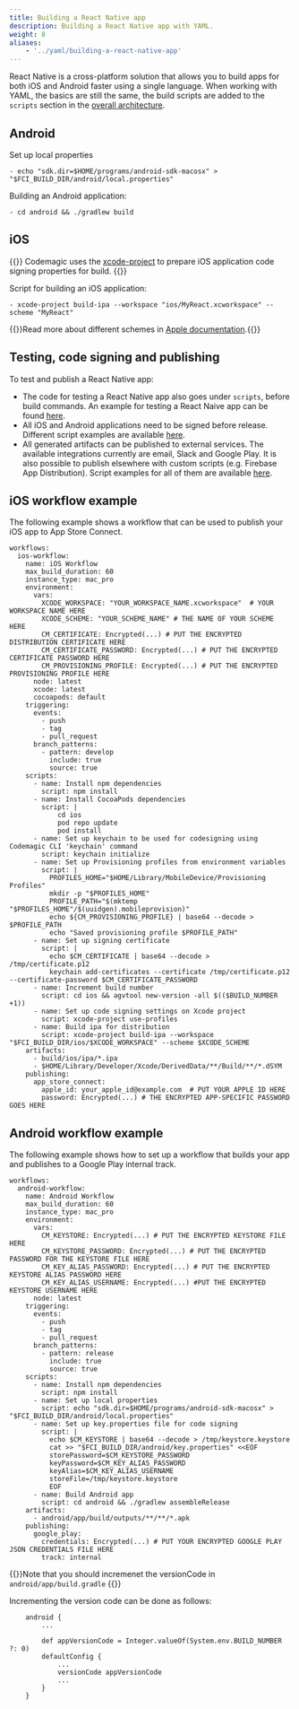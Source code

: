 ```yaml
---
title: Building a React Native app
description: Building a React Native app with YAML.
weight: 8
aliases: 
    - '../yaml/building-a-react-native-app'
---
```


React Native is a cross-platform solution that allows you to build apps for both iOS and Android faster using a single language. When working with YAML, the basics are still the same, the build scripts are added to the `scripts` section in the [overall architecture](../getting-started/yaml#template).

## Android

Set up local properties

    - echo "sdk.dir=$HOME/programs/android-sdk-macosx" > "$FCI_BUILD_DIR/android/local.properties"

Building an Android application:

    - cd android && ./gradlew build

## iOS

{{<notebox>}}
Codemagic uses the [xcode-project](https://github.com/codemagic-ci-cd/cli-tools/blob/master/docs/xcode-project/README.md#xcode-project) to prepare iOS application code signing properties for build.
{{</notebox>}}

Script for building an iOS application:

    - xcode-project build-ipa --workspace "ios/MyReact.xcworkspace" --scheme "MyReact"

{{<notebox>}}Read more about different schemes in [Apple documentation](https://help.apple.com/xcode/mac/current/#/dev0bee46f46).{{</notebox>}} 

## Testing, code signing and publishing

To test and publish a React Native app:

* The code for testing a React Native app also goes under `scripts`, before build commands. An example for testing a React Naive app can be found [here](../testing-yaml/testing/#react-native-unit-test).
* All iOS and Android applications need to be signed before release. Different script examples are available [here](../code-signing-yaml/signing/).
* All generated artifacts can be published to external services. The available integrations currently are email, Slack and Google Play. It is also possible to publish elsewhere with custom scripts (e.g. Firebase App Distribution). Script examples for all of them are available [here](../publishing-yaml/distribution/#publishing).

## iOS workflow example

The following example shows a workflow that can be used to publish your iOS app to App Store Connect.

    workflows:
      ios-workflow:
        name: iOS Workflow
        max_build_duration: 60
        instance_type: mac_pro
        environment:
          vars:
            XCODE_WORKSPACE: "YOUR_WORKSPACE_NAME.xcworkspace"  # YOUR WORKSPACE NAME HERE
            XCODE_SCHEME: "YOUR_SCHEME_NAME" # THE NAME OF YOUR SCHEME HERE
            CM_CERTIFICATE: Encrypted(...) # PUT THE ENCRYPTED DISTRIBUTION CERTIFICATE HERE
            CM_CERTIFICATE_PASSWORD: Encrypted(...) # PUT THE ENCRYPTED CERTIFICATE PASSWORD HERE
            CM_PROVISIONING_PROFILE: Encrypted(...) # PUT THE ENCRYPTED PROVISIONING PROFILE HERE
          node: latest
          xcode: latest
          cocoapods: default
        triggering:
          events:
            - push
            - tag
            - pull_request
          branch_patterns:
            - pattern: develop
              include: true
              source: true
        scripts:
          - name: Install npm dependencies
            script: npm install
          - name: Install CocoaPods dependencies
            script: |
                cd ios 
                pod repo update
                pod install
          - name: Set up keychain to be used for codesigning using Codemagic CLI 'keychain' command
            script: keychain initialize
          - name: Set up Provisioning profiles from environment variables
            script: |
              PROFILES_HOME="$HOME/Library/MobileDevice/Provisioning Profiles"
              mkdir -p "$PROFILES_HOME"
              PROFILE_PATH="$(mktemp "$PROFILES_HOME"/$(uuidgen).mobileprovision)"
              echo ${CM_PROVISIONING_PROFILE} | base64 --decode > $PROFILE_PATH
              echo "Saved provisioning profile $PROFILE_PATH"
          - name: Set up signing certificate
            script: |
              echo $CM_CERTIFICATE | base64 --decode > /tmp/certificate.p12
              keychain add-certificates --certificate /tmp/certificate.p12 --certificate-password $CM_CERTIFICATE_PASSWORD
          - name: Increment build number
            script: cd ios && agvtool new-version -all $(($BUILD_NUMBER +1))
          - name: Set up code signing settings on Xcode project
            script: xcode-project use-profiles
          - name: Build ipa for distribution
            script: xcode-project build-ipa --workspace "$FCI_BUILD_DIR/ios/$XCODE_WORKSPACE" --scheme $XCODE_SCHEME
        artifacts:
          - build/ios/ipa/*.ipa
          - $HOME/Library/Developer/Xcode/DerivedData/**/Build/**/*.dSYM            
        publishing:
          app_store_connect:                 
            apple_id: your_apple_id@example.com  # PUT YOUR APPLE ID HERE
            password: Encrypted(...) # THE ENCRYPTED APP-SPECIFIC PASSWORD GOES HERE


## Android workflow example

The following example shows how to set up a workflow that builds your app and publishes to a Google Play internal track.

    workflows:
      android-workflow:
        name: Android Workflow
        max_build_duration: 60
        instance_type: mac_pro
        environment:
          vars:
            CM_KEYSTORE: Encrypted(...) # PUT THE ENCRYPTED KEYSTORE FILE HERE
            CM_KEYSTORE_PASSWORD: Encrypted(...) # PUT THE ENCRYPTED PASSWORD FOR THE KEYSTORE FILE HERE
            CM_KEY_ALIAS_PASSWORD: Encrypted(...) # PUT THE ENCRYPTED KEYSTORE ALIAS PASSWORD HERE
            CM_KEY_ALIAS_USERNAME: Encrypted(...) #PUT THE ENCRYPTED KEYSTORE USERNAME HERE
          node: latest
        triggering:
          events:
            - push
            - tag
            - pull_request
          branch_patterns:
            - pattern: release
              include: true
              source: true
        scripts:
          - name: Install npm dependencies
            script: npm install
          - name: Set up local properties
            script: echo "sdk.dir=$HOME/programs/android-sdk-macosx" > "$FCI_BUILD_DIR/android/local.properties"
          - name: Set up key.properties file for code signing
            script: |
              echo $CM_KEYSTORE | base64 --decode > /tmp/keystore.keystore
              cat >> "$FCI_BUILD_DIR/android/key.properties" <<EOF
              storePassword=$CM_KEYSTORE_PASSWORD
              keyPassword=$CM_KEY_ALIAS_PASSWORD
              keyAlias=$CM_KEY_ALIAS_USERNAME
              storeFile=/tmp/keystore.keystore
              EOF
          - name: Build Android app
            script: cd android && ./gradlew assembleRelease
        artifacts:
          - android/app/build/outputs/**/**/*.apk
        publishing:
          google_play:
            credentials: Encrypted(...) # PUT YOUR ENCRYPTED GOOGLE PLAY JSON CREDENTIALS FILE HERE
            track: internal

    
{{<notebox>}}Note that you should incremenet the versionCode in `android/app/build.gradle` {{</notebox>}}

Incrementing the version code can be done as follows:

```
    android {
        ...
        
        def appVersionCode = Integer.valueOf(System.env.BUILD_NUMBER ?: 0)
        defaultConfig {
            ...
            versionCode appVersionCode
            ...
        }
    }
```